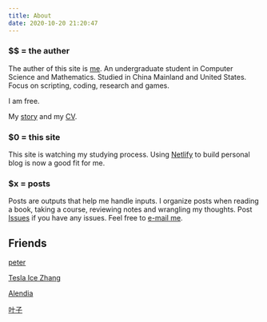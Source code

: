 ```yaml
---
title: About
date: 2020-10-20 21:20:47
---
```

### $$ = the auther

The auther of this site is [me](https://github.com/by-cloud). An undergraduate student in Computer Science and Mathematics. Studied in China Mainland and United States. Focus on scripting, coding, research and games.

I am free.

My [story](https://stackoverflow.com/story/by-cloud) and my [CV](https://stackoverflow.com/cv/by-cloud).

### $0 = this site

This site is watching my studying process. Using [Netlify](https://www.netlify.com/) to build personal blog is now a good fit for me.

### $x = posts

Posts are outputs that help me handle inputs.
I organize posts when reading a book, taking a course, reviewing notes and wrangling my thoughts.
Post [Issues](https://github.com/by-cloud/myblog/issues) if you have any issues. Feel free to [e-mail me](mailto:claude.by.cloud@gmail.com).

## Friends

[peter](https://github.com/Yangxiamao)

[Tesla Ice Zhang](https://ice1000.org/)

[Alendia](https://github.com/Alendia)

[叶子](https://misaka-9936.github.io/)
